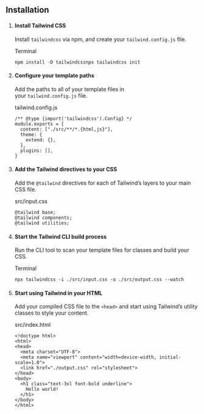 ## Installation

1. #### Install Tailwind CSS
    
    Install `tailwindcss` via npm, and create your `tailwind.config.js` file.
    
    Terminal
    
    ```
    npm install -D tailwindcssnpx tailwindcss init
    ```
    
2. #### Configure your template paths
    
    Add the paths to all of your template files in your `tailwind.config.js` file.
    
    tailwind.config.js
    
    ```
    /** @type {import('tailwindcss').Config} */
    module.exports = {
      content: ["./src/**/*.{html,js}"],
      theme: {
        extend: {},
      },
      plugins: [],
    }
    ```
    
3. #### Add the Tailwind directives to your CSS
    
    Add the `@tailwind` directives for each of Tailwind’s layers to your main CSS file.
    
    src/input.css
    
    ```
    @tailwind base;
    @tailwind components;
    @tailwind utilities;
    ```
    
4. #### Start the Tailwind CLI build process
    
    Run the CLI tool to scan your template files for classes and build your CSS.
    
    Terminal
    
    ```
    npx tailwindcss -i ./src/input.css -o ./src/output.css --watch
    ```
    
5. #### Start using Tailwind in your HTML
    
    Add your compiled CSS file to the `<head>` and start using Tailwind’s utility classes to style your content.
    
    src/index.html
    
    ```
    <!doctype html>
    <html>
    <head>
      <meta charset="UTF-8">
      <meta name="viewport" content="width=device-width, initial-scale=1.0">
      <link href="./output.css" rel="stylesheet">
    </head>
    <body>
      <h1 class="text-3xl font-bold underline">
        Hello world!
      </h1>
    </body>
    </html>
    ```
    




